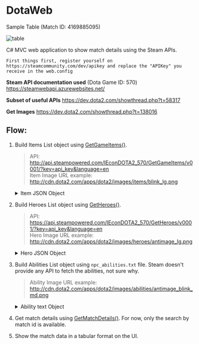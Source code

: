 # DotaWeb

Sample Table (Match ID: 4169885095)
<p>

![table](https://user-images.githubusercontent.com/9336827/47464231-73f3e080-d79d-11e8-86c3-f7856d20d74d.PNG)

C# MVC web application to show match details using the Steam APIs.

`First things first, register yourself on https://steamcommunity.com/dev/apikey and replace the "APIKey" you receive in the web.config`

**Steam API documentation used** (Dota Game ID: 570)
https://steamwebapi.azurewebsites.net/

**Subset of useful APIs**
https://dev.dota2.com/showthread.php?t=58317

**Get Images**
https://dev.dota2.com/showthread.php?t=138016


## Flow:
1. Build Items List object using [GetGameItems()](https://wiki.teamfortress.com/wiki/WebAPI/GetGameItems).
   > API: http://api.steampowered.com/IEconDOTA2_570/GetGameItems/v0001/?key=api_key&language=en <br>
   > Item Image URL example: http://cdn.dota2.com/apps/dota2/images/items/blink_lg.png <br>
   <details>
   <summary>Item JSON Object</summary>
   <p>
   
   ```json
   {
   "result":{
      "items":[
            {
               "id":1,
               "name":"item_blink",
               "cost":2250,
               "secret_shop":0,
               "side_shop":1,
               "recipe":0,
               "localized_name":"Blink Dagger"
            }
         ]
      }
   }
2. Build Heroes List object using [GetHeroes()](https://wiki.teamfortress.com/wiki/WebAPI/GetHeroes). 
   > API: https://api.steampowered.com/IEconDOTA2_570/GetHeroes/v0001/?key=api_key&language=en <br>
   > Hero Image URL example: http://cdn.dota2.com/apps/dota2/images/heroes/antimage_lg.png <br>
   <details>
   <summary>Hero JSON Object</summary>
   <p>
   
   ```json
   {
   "result":{
      "heroes":[
            {
               "name":"npc_dota_hero_antimage",
               "id":1,
               "localized_name":"Anti-Mage"
            }
         ]
      }
   }
3. Build Abilities List object using `npc_abilities.txt` file. Steam doesn't provide any API to fetch the abilities, not sure why.
   > Ability Image URL example: http://cdn.dota2.com/apps/dota2/images/abilities/antimage_blink_md.png
   <details>
   <summary>Ability text Object</summary>
   <p>
   
   ```
   {
      "DOTAAbilities":{
        "antimage_mana_break"
        {
          "ID"                  "5003"
          "AbilityBehavior"         "DOTA_ABILITY_BEHAVIOR_PASSIVE"
          "AbilityUnitDamageType"      "DAMAGE_TYPE_PHYSICAL"      
          "SpellImmunityType"         "SPELL_IMMUNITY_ENEMIES_NO"
          "AbilitySpecial"
          {
            "01"
            {
               "var_type"         "FIELD_FLOAT"
               "damage_per_burn"   "0.6"
            }
            "02"
            {
               "var_type"         "FIELD_INTEGER"
               "mana_per_hit"      "28 40 52 64"
            }
          }
        }
      }
   }
4. Get match details using [GetMatchDetails()](https://wiki.teamfortress.com/wiki/WebAPI/GetMatchDetails). For now, only the search by match id is available.
5. Show the match data in a tabular format on the UI.

